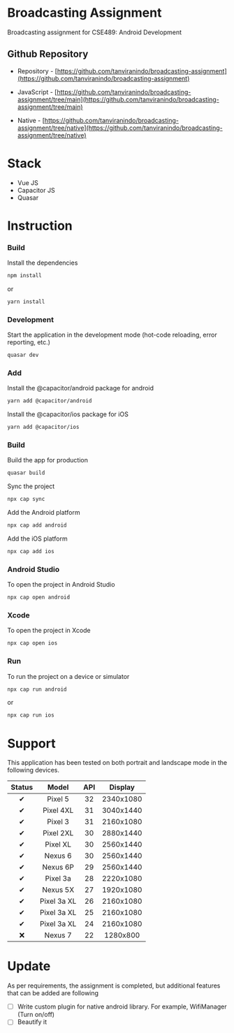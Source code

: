 # Broadcasting Assignment

Broadcasting assignment for CSE489: Android Development

## Github Repository

- Repository - [https://github.com/tanviranindo/broadcasting-assignment](https://github.com/tanviranindo/broadcasting-assignment)

- JavaScript - [https://github.com/tanviranindo/broadcasting-assignment/tree/main](https://github.com/tanviranindo/broadcasting-assignment/tree/main)

- Native - [https://github.com/tanviranindo/broadcasting-assignment/tree/native](https://github.com/tanviranindo/broadcasting-assignment/tree/native)

# Stack

- Vue JS
- Capacitor JS
- Quasar

# Instruction

### Build

Install the dependencies

```bash
npm install
```

or

```bash
yarn install
```

### Development

Start the application in the development mode (hot-code reloading, error reporting, etc.)

```bash
quasar dev
```

### Add

Install the @capacitor/android package for android

```bash
yarn add @capacitor/android
```

Install the @capacitor/ios package for iOS

```bash
yarn add @capacitor/ios
```

### Build

Build the app for production

```bash
quasar build
```

Sync the project

```bash
npx cap sync
```

Add the Android platform

```bash
npx cap add android
```

Add the iOS platform

```bash
npx cap add ios
```

### Android Studio

To open the project in Android Studio

```bash
npx cap open android

```

### Xcode

To open the project in Xcode

```bash
npx cap open ios

```

### Run

To run the project on a device or simulator

```bash
npx cap run android

```

or

```bash
npx cap run ios

```

# Support

This application has been tested on both portrait and landscape mode in the following devices.

| Status |    Model    | API |  Display  |
| :----: | :---------: | :-: | :-------: |
|   ✔    |   Pixel 5   | 32  | 2340x1080 |
|   ✔    |  Pixel 4XL  | 31  | 3040x1440 |
|   ✔    |   Pixel 3   | 31  | 2160x1080 |
|   ✔    |  Pixel 2XL  | 30  | 2880x1440 |
|   ✔    |  Pixel XL   | 30  | 2560x1440 |
|   ✔    |   Nexus 6   | 30  | 2560x1440 |
|   ✔    |  Nexus 6P   | 29  | 2560x1440 |
|   ✔    |  Pixel 3a   | 28  | 2220x1080 |
|   ✔    |  Nexus 5X   | 27  | 1920x1080 |
|   ✔    | Pixel 3a XL | 26  | 2160x1080 |
|   ✔    | Pixel 3a XL | 25  | 2160x1080 |
|   ✔    | Pixel 3a XL | 24  | 2160x1080 |
|   ❌   |   Nexus 7   | 22  | 1280x800  |

# Update

As per requirements, the assignment is completed, but additional features that can be added are following

- [ ] Write custom plugin for native android library. For example, WifiManager (Turn on/off)
- [ ] Beautify it

